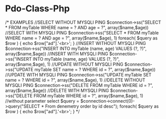 # Pdo-Class-Php
/* EXAMPLES  //SELECT WITHOUT MYSQLI PING $connection->ss("SELECT * FROM myTable WHERE name = ? AND age = ?", array($name,$age)) //SELECT WITH MYSQLI PING $connection->ss("SELECT * FROM myTable WHERE name = ? AND age = ?", array($name,$age), 1)  foreach( $query as $row ) {  echo $row["ad"].'&lt;br>'; }  //INSERT WITHOUT MYSQLI PING $connection->ss("INSERT INTO myTable (name, age) VALUES (?, ?)", array($name,$age)) //INSERT WITH MYSQLI PING $connection->ss("INSERT INTO myTable (name, age) VALUES (?, ?)", array($name,$age), 1)  //UPDATE WITHOUT MYSQLI PING $connection->ss("UPDATE myTable SET name = ? WHERE id = ?", array($name,$age)) //UPDATE WITH MYSQLI PING $connection->ss("UPDATE myTable SET name = ? WHERE id = ?", array($name,$age), 1)  //DELETE WITHOUT MYSQLI PING $connection->ss("DELETE FROM myTable WHERE id = ?", array($name,$age)) //DELETE WITH MYSQLI PING $connection->ss("DELETE FROM myTable WHERE id = ?", array($name,$age), 1)  //without parameter select $query = $connection->connect(0)->query("SELECT * From denemetry order by id desc"); foreach( $query as $row ) {  echo $row["ad"].'&lt;br>'; }   */
